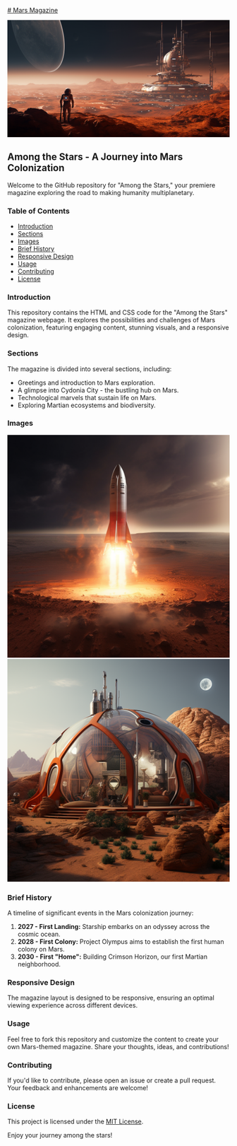 [# Mars Magazine](https://kuxala.github.io/Magazine/)

![Mars Magazine](src/mars-background.png)

## Among the Stars - A Journey into Mars Colonization

Welcome to the GitHub repository for "Among the Stars," your premiere magazine exploring the road to making humanity multiplanetary.

### Table of Contents

- [Introduction](#introduction)
- [Sections](#sections)
- [Images](#images)
- [Brief History](#brief-history)
- [Responsive Design](#responsive-design)
- [Usage](#usage)
- [Contributing](#contributing)
- [License](#license)

### Introduction

This repository contains the HTML and CSS code for the "Among the Stars" magazine webpage. It explores the possibilities and challenges of Mars colonization, featuring engaging content, stunning visuals, and a responsive design.

### Sections

The magazine is divided into several sections, including:
- Greetings and introduction to Mars exploration.
- A glimpse into Cydonia City - the bustling hub on Mars.
- Technological marvels that sustain life on Mars.
- Exploring Martian ecosystems and biodiversity.

### Images

![Starship](src/starship.png)
![Martian Home](src/martian-home.png)

### Brief History

A timeline of significant events in the Mars colonization journey:
1. **2027 - First Landing:** Starship embarks on an odyssey across the cosmic ocean.
2. **2028 - First Colony:** Project Olympus aims to establish the first human colony on Mars.
3. **2030 - First "Home":** Building Crimson Horizon, our first Martian neighborhood.

### Responsive Design

The magazine layout is designed to be responsive, ensuring an optimal viewing experience across different devices.

### Usage

Feel free to fork this repository and customize the content to create your own Mars-themed magazine. Share your thoughts, ideas, and contributions!

### Contributing

If you'd like to contribute, please open an issue or create a pull request. Your feedback and enhancements are welcome!

### License

This project is licensed under the [MIT License](LICENSE).

Enjoy your journey among the stars!

